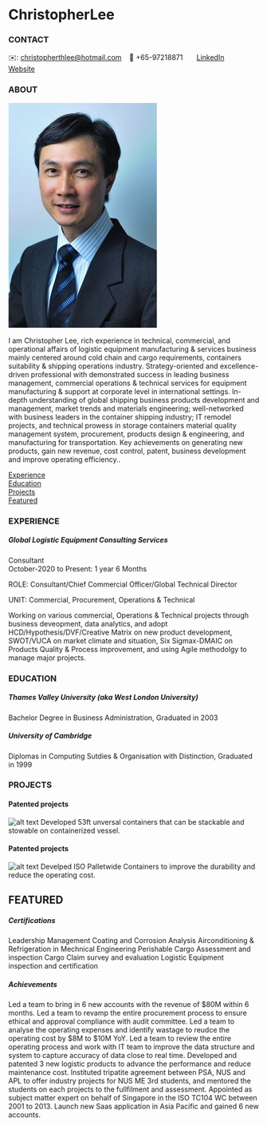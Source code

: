 # ChristopherLee

<!-- CONTACT Section Starts -->
### CONTACT

<!-- Add your details -->
✉️: christopherthlee@hotmail.com 
&nbsp;&nbsp; 📲 +65-97218871
&nbsp;&nbsp;&nbsp;&nbsp;&nbsp; [LinkedIn](https://www.linkedin.com/in/lee-christopher-7531a124/) 
&nbsp;&nbsp;&nbsp;&nbsp;&nbsp; [Website](https://www.linkedin.com/in/lee-christopher-7531a124/)
<!-- CONTACT Section Ends -->

<!-- ABOUT Section Starts -->
### ABOUT
<!-- Add link to your picture -->

![alt text](https://github.com/christopherthlee/ChristopherLee/blob/414700403a40066d7e6cdb5d0ae6c8935e435c4e/CL%20photo.jpg)

<!-- Add your details -->

I am Christopher Lee, rich experience in technical, commercial, and operational affairs of logistic equipment manufacturing & services business mainly centered around cold chain and cargo requirements, containers suitability & shipping operations industry. Strategy-oriented and excellence-driven professional with demonstrated success in leading business management, commercial operations & technical services for equipment manufacturing & support at corporate level in international settings. In-depth understanding of global shipping business products development and management, market trends and materials engineering; well-networked with business leaders in the container shipping industry; IT remodel projects, and technical prowess in storage containers material quality management system, procurement, products design & engineering, and manufacturing for transportation. Key achievements on generating new products, gain new revenue, cost control, patent, business development and improve operating efficiency..


<!-- Add link to the sections -->
[Experience](#experience) <br>
[Education](#education) <br>
[Projects](#projects) <br>
[Featured](#featured) <br> 

<!-- ABOUT Section Ends -->

<!-- EXPERIENCE Section Starts -->
### EXPERIENCE
<!-- Add your details -->
##### Global Logistic Equipment Consulting Services
Consultant<br>
October-2020 to Present: 1 year 6 Months

ROLE: Consultant/Chief Commercial Officer/Global Technical Director

UNIT: Commercial, Procurement, Operations & Technical

Working on various commercial, Operations & Technical projects through business deveopment, data analytics, and adopt HCD/Hypothesis/DVF/Creative Matrix on new product development, SWOT/VUCA on market climate and situation, Six Sigmax-DMAIC on Products Quality & Process improvement, and using Agile methodolgy to manage major projects. 

<!-- EXPERIENCE Section Ends -->

<!-- EDUCATION Section Starts -->
### EDUCATION
<!-- Add your details -->
##### Thames Valley University (aka West London University)
Bachelor Degree in Business Administration, Graduated in 2003 
##### University of Cambridge
Diplomas in Computing Sutdies & Organisation with Distinction, Graduated in 1999
<!-- EDUCATION Section Ends -->

<!-- PROJECTS Section Starts -->
### PROJECTS
<!-- Add your details -->

<!-- Add your details -->

#### Patented projects
![alt text](https://patents.google.com/patent/US8689424B2/en)
Developed 53ft unversal containers that can be stackable and stowable on containerized vessel.

#### Patented projects
![alt text](https://github.com/christopherthlee/ChristopherLee/blob/main/SeaPC%2B)
Develped ISO Palletwide Containers to improve the durability and reduce the operating cost.


<!-- PROJECTS Section Ends -->

<!-- FEATURED Section Starts -->
## FEATURED
<!-- Add your details -->
##### Certifications
Leadership Management 
Coating and Corrosion Analysis
Airconditioning & Refrigeration in Mechnical Engineering
Perishable Cargo Assessment and inspection
Cargo Claim survey and evaluation
Logistic Equipment inspection and certification


##### Achievements
Led a team to bring in 6 new accounts with the revenue of $80M within 6 months.
Led a team to revamp the entire procurement process to ensure ethical and approval compliance with audit committee.
Led a team to analyse the operating expenses and identify wastage to reudce the operating cost by $8M to $10M YoY.
Led a team to review the entire operating process and work with IT team to improve the data structure and system to capture accuracy of data close to real time.
Developed and patented 3 new logistic products to advance the performance and reduce maintenance cost.
Instituted tripatite agreement between PSA, NUS and APL to offer industry projects for NUS ME 3rd students, and mentored the students on each projects to the fullfilment and assessment.
Appointed as subject matter expert on behalf of Singapore in the ISO TC104 WC between 2001 to 2013.
Launch new Saas application in Asia Pacific and gained 6 new accounts.


<!-- FEATURED Section Ends -->
